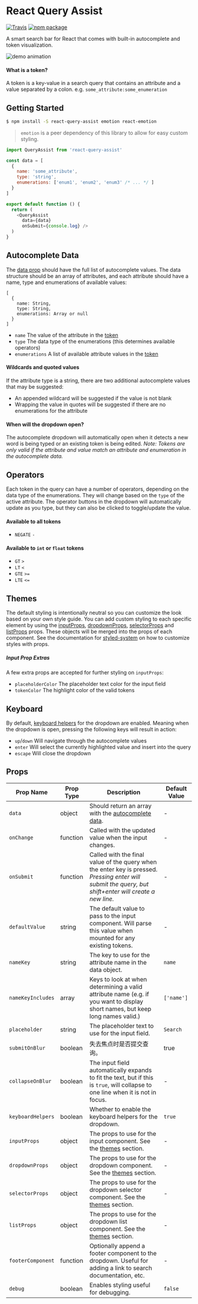 # React Query Assist

[![Travis][build-badge]][build]
[![npm package][npm-badge]][npm]

A smart search bar for React that comes with built-in autocomplete and token visualization.

![demo animation][demo]

<a name="token"></a>
#### What is a token?

A token is a key-value in a search query that contains an attribute and a value separated by a colon. e.g. `some_attribute:some_enumeration`

## Getting Started

```bash
$ npm install -S react-query-assist emotion react-emotion
```

> `emotion` is a peer dependency of this library to allow for easy custom styling.

```javascript
import QueryAssist from 'react-query-assist'

const data = [
  {
    name: 'some_attribute',
    type: 'string',
    enumerations: ['enum1', 'enum2', 'enum3' /* ... */ ]
  }
]

export default function () {
  return (
    <QueryAssist
      data={data}
      onSubmit={console.log} />
  )
}
```

<a name="autocomplete"></a>
## Autocomplete Data

The [data prop](#data) should have the full list of autocomplete values. The data structure should be an array of attributes, and each attribute should have a name, type and enumerations of available values:

```
[
  {
    name: String,
    type: String,
    enumerations: Array or null
  }
]
```

- `name` The value of the attribute in the [token](#token)
- `type` The data type of the enumerations (this determines available operators)
- `enumerations` A list of available attribute values in the [token](#token)

#### Wildcards and quoted values

If the attribute type is a string, there are two additional autocomplete values that may be suggested:

- An appended wildcard will be suggested if the value is not blank
- Wrapping the value in quotes will be suggested if there are no enumerations for the attribute

#### When will the dropdown open?

The autocomplete dropdown will automatically open when it detects a new word is being typed or an existing token is being edited. *Note: Tokens are only valid if the attribute and value match an attribute and enumeration in the autocomplete data.*

## Operators

Each token in the query can have a number of operators, depending on the data type of the enumerations. They will change based on the `type` of the active attribute. The operator buttons in the dropdown will automatically update as you type, but they can also be clicked to toggle/update the value.

#### Available to all tokens

- `NEGATE` `-`

#### Available to `int` or `float` tokens

- `GT` `>`
- `LT` `<`
- `GTE` `>=`
- `LTE` `<=`

<a name="themes"></a>
## Themes

The default styling is intentionally neutral so you can customize the look based on your own style guide. You can add custom styling to each specific element by using the [inputProps](#inputProps), [dropdownProps](#dropdownProps), [selectorProps](#selectorProps) and [listProps](#listProps) props. These objects will be merged into the props of each component. See the documentation for [styled-system](https://github.com/jxnblk/styled-system) on how to customize styles with props.

##### Input Prop Extras

A few extra props are accepted for further styling on `inputProps`:

- `placeholderColor` The placeholder text color for the input field
- `tokenColor` The highlight color of the valid tokens

## Keyboard

By default, [keyboard helpers](#keyboardHelpers) for the dropdown are enabled. Meaning when the dropdown is open, pressing the following keys will result in action:

- `up`/`down` Will navigate through the autocomplete values
- `enter` Will select the currently highlighted value and insert into the query
- `escape` Will close the dropdown

## Props

| Prop Name  | Prop Type | Description | Default Value |
| -----------| --------- | ----------- | ------------- |
| <a name="data"></a>`data` | object | Should return an array with the [autocomplete data](#autocomplete). | - |
| `onChange` | function | Called with the updated value when the input changes. | - |
| `onSubmit` | function | Called with the final value of the query when the enter key is pressed. *Pressing enter will submit the query, but shift+enter will create a new line.* | - |
| `defaultValue` | string | The default value to pass to the input component. Will parse this value when mounted for any existing tokens. | - |
| `nameKey` | string | The key to use for the attribute name in the data object. | `name` |
| `nameKeyIncludes` | array | Keys to look at when determining a valid attribute name (e.g. if you want to display short names, but keep long names valid.) | `['name']` |
| `placeholder` | string | The placeholder text to use for the input field. | `Search` |
| `submitOnBlur` | boolean | 失去焦点时是否提交查询。 | true |
| `collapseOnBlur` | boolean | The input field automatically expands to fit the text, but if this is `true`, will collapse to one line when it is not in focus. | - |
| <a name="keyboardHelpers"></a>`keyboardHelpers` | boolean | Whether to enable the keyboard helpers for the dropdown. | `true` |
| <a name="inputProps"></a>`inputProps` | object | The props to use for the input component. See the [themes](#themes) section. | - |
| <a name="dropdownProps"></a>`dropdownProps` | object | The props to use for the dropdown component. See the [themes](#themes) section. | - |
| <a name="selectorProps"></a>`selectorProps` | object | The props to use for the dropdown selector component. See the [themes](#themes) section. | - |
| <a name="listProps"></a>`listProps` | object | The props to use for the dropdown list component. See the [themes](#themes) section. | - |
| `footerComponent` | function | Optionally append a footer component to the dropdown. Useful for adding a link to search documentation, etc. | - |
| `debug` | boolean | Enables styling useful for debugging. | `false` |

[build-badge]: https://img.shields.io/travis/timberio/react-query-assist/master.png?style=flat-square
[build]: https://travis-ci.org/timberio/react-query-assist

[npm-badge]: https://img.shields.io/npm/v/react-query-assist.png?style=flat-square
[npm]: https://www.npmjs.org/react-query-assist

[demo]: demo.gif

